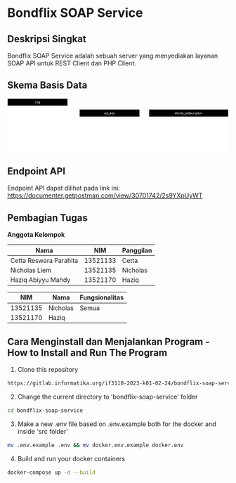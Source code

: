 # Bondflix SOAP Service

## Deskripsi Singkat
Bondflix SOAP Service adalah sebuah server yang menyediakan layanan SOAP API untuk REST Client dan PHP Client.

## Skema Basis Data
![Schema](/asset/SchemaSOAP.png)

## Endpoint API
Endpoint API dapat dilihat pada link ini: https://documenter.getpostman.com/view/30701742/2s9YXpUyWT

## Pembagian Tugas
**Anggota Kelompok**

| Nama                   | NIM      | Panggilan |
| ---------------------- | -------- | --------- |
| Cetta Reswara Parahita | 13521133 | Cetta     |
| Nicholas Liem          | 13521135 | Nicholas  |
| Haziq Abiyyu Mahdy     | 13521170 | Haziq     |

| NIM      | Nama     | Fungsionalitas |
|----------|----------|----------------|
| 13521135 | Nicholas | Semua          |
| 13521170 | Haziq    |                |  


## Cara Menginstall dan Menjalankan Program - How to Install and Run The Program

1. Clone this repository
```sh
https://gitlab.informatika.org/if3110-2023-k01-02-24/bondflix-soap-service.git
```

2. Change the current directory to 'bondflix-soap-service' folder
```sh
cd bondflix-soap-service
```

3. Make a new .env file based on .env.example both for the docker and inside 'src folder'
```sh
mv .env.example .env && mv docker.env.example docker.env
```

4. Build and run your docker containers
```sh
docker-compose up -d --build
```
